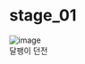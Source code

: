 # stage_01
![image](https://user-images.githubusercontent.com/44196066/198548885-ddd621e3-afd2-420c-9c04-1579408a0dc4.png)
<br>달팽이 던전
